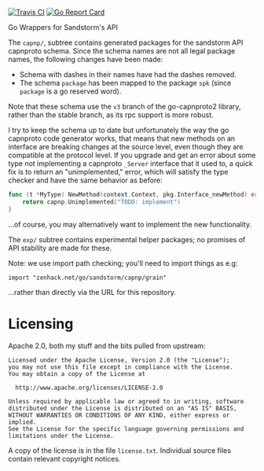 [![Travis CI][travis-img]][travis-ci]
[![Go Report Card][goreport-img]][goreport]

Go Wrappers for Sandstorm's API

The `capnp/`, subtree contains generated packages for the sandstorm API
capnproto schema. Since the schema names are not all legal package
names, the following changes have been made:

* Schema with dashes in their names have had the dashes removed.
* The schema `package` has been mapped to the package `spk` (since
  `package` is a go reserved word).

Note that these schema use the `v3` branch of the go-capnproto2 library,
rather than the stable branch, as its rpc support is more robust.

I try to keep the schema up to date but unfortunately the way the go
capnproto code generator works, that means that new methods on an
interface are breaking changes at the source level, even though
they are compatible at the protocol level. If you upgrade and get
an error about some type not implementing a capnproto `_Server`
interface that it used to, a quick fix is to return an
"unimplemented," error, which will satisfy the type checker and
have the same behavior as before:

```go
func (t *MyType) NewMethod(context.Context, pkg.Interface_newMethod) error {
    return capnp.Unimplemented("TODO: implement")
}
```

...of course, you may alternatively want to implement the new functionality.

The `exp/` subtree contains experimental helper packages; no promises of API
stability are made for these.

Note: we use import path checking; you'll need to import things as e.g:

    import "zenhack.net/go/sandstorm/capnp/grain"

...rather than directly via the URL for this repository.

# Licensing

Apache 2.0, both my stuff and the bits pulled from upstream:

    Licensed under the Apache License, Version 2.0 (the "License");
    you may not use this file except in compliance with the License.
    You may obtain a copy of the License at

      http://www.apache.org/licenses/LICENSE-2.0

    Unless required by applicable law or agreed to in writing, software
    distributed under the License is distributed on an "AS IS" BASIS,
    WITHOUT WARRANTIES OR CONDITIONS OF ANY KIND, either express or implied.
    See the License for the specific language governing permissions and
    limitations under the License.

A copy of the license is in the file `license.txt`. Individual source
files contain relevant copyright notices.

[travis-ci]: https://travis-ci.org/zenhack/go.sandstorm
[travis-img]: https://travis-ci.org/zenhack/go.sandstorm.svg?branch=master
[goreport-img]: https://goreportcard.com/badge/github.com/zenhack/go.sandstorm
[goreport]: https://goreportcard.com/report/github.com/zenhack/go.sandstorm
